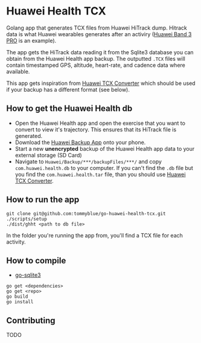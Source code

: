 # Huawei Health TCX

Golang app that generates TCX files from Huawei HiTrack dump. Hitrack data is what Huawei wearables generates after an activiry ([Huawei Band 3 PRO](https://consumer.huawei.com/en/wearables/band3-pro/) is an example).

The app gets the HiTrack data reading it from the Sqlite3 database you can obtain from the Huawei Health app backup.
The outputted `.TCX` files will contain timestamped GPS, altitude, heart-rate, and cadence data where available.

This app gets inspiration from [Huawei TCX Converter](https://github.com/aricooperdavis/Huawei-TCX-Converter) which should be used if your backup has a different format (see below).

## How to get the Huawei Health db

- Open the Huawei Health app and open the exercise that you want to convert to view it's trajectory. This ensures that its HiTrack file is generated.
- Download the [Huawei Backup App](https://play.google.com/store/apps/details?id=com.huawei.KoBackup&hl=en_GB) onto your phone.
- Start a new **unencrypted** backup of the Huawei Health app data to your external storage (SD Card)
- Navigate to `Huawei/Backup/***/backupFiles/***/` and copy `com.huawei.health.db` to your computer. If you can't find the `.db` file but you find the `com.huawei.health.tar` file, than you should use [Huawei TCX Converter](https://github.com/aricooperdavis/Huawei-TCX-Converter).

## How to run the app

```
git clone git@github.com:tommyblue/go-huawei-health-tcx.git
./scripts/setup
./dist/ghht <path to db file>
```

In the folder you're running the app from, you'll find a TCX file for each activity.

## How to compile

* [go-sqlite3](https://github.com/mattn/go-sqlite3)

```
go get <dependencies>
go get <repo>
go build
go install
```

## Contributing

TODO
